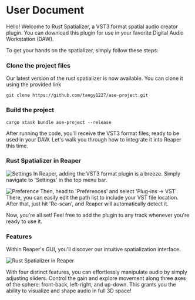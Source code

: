 # User Document

Hello! Welcome to Rust Spatializer, a VST3 format spatial audio creator plugin. You can download this plugin for use in your favorite Digital Audio Workstation (DAW).

To get your hands on the spatializer, simply follow these steps:

### Clone the project files
Our latest version of the rust spatializer is now available. You can clone it using the provided link

```
git clone https://github.com/tangy1227/ase-project.git
```

### Build the project
```
cargo xtask bundle ase-project --release
```
After running the code, you'll receive the VST3 format files, ready to be used in your DAW. Let's walk you through how to integrate it into Reaper this time.

### Rust Spatializer in Reaper
![Settings](https://github.com/tangy1227/ase-project/assets/90415168/4c74a550-0709-400e-a4f9-58de7dad4d89)
In Reaper, adding the VST3 format plugin is a breeze. Simply navigate to 'Settings' in the top menu bar.

![Preference](https://github.com/tangy1227/ase-project/assets/90415168/d6564600-a7ae-4ea7-9a46-fee72f35a3e9)
Then, head to 'Preferences' and select 'Plug-ins -> VST'. There, you can easily edit the path list to include your VST file location. After that, just hit 'Re-scan', and Reaper will automatically detect it.

Now, you're all set! Feel free to add the plugin to any track whenever you're ready to use it.

### Features
Within Reaper's GUI, you'll discover our intuitive spatialization interface.

![Rust Spatializer in Reaper](https://github.com/tangy1227/ase-project/assets/90415168/00e910f9-d762-486d-8abc-00f42a5c19d7)

With four distinct features, you can effortlessly manipulate audio by simply adjusting sliders. Control the gain and explore movement along three axes of the sphere: front-back, left-right, and up-down. This grants you the ability to visualize and shape audio in full 3D space!

